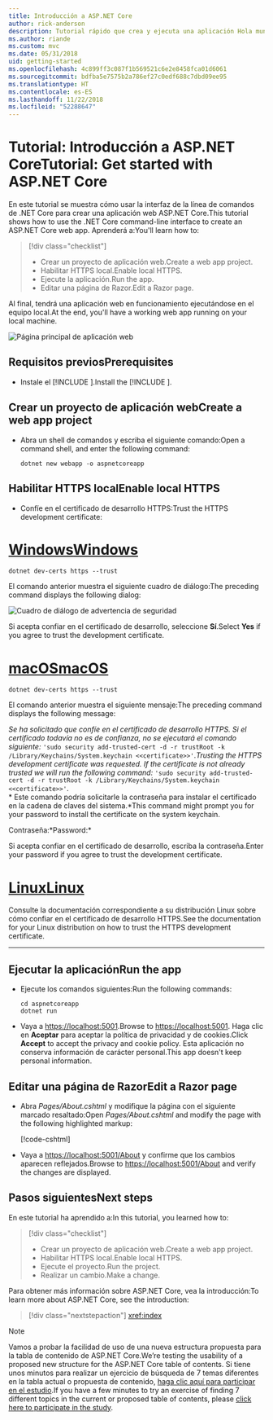 ```yaml
---
title: Introducción a ASP.NET Core
author: rick-anderson
description: Tutorial rápido que crea y ejecuta una aplicación Hola mundo sencilla mediante ASP.NET Core.
ms.author: riande
ms.custom: mvc
ms.date: 05/31/2018
uid: getting-started
ms.openlocfilehash: 4c899ff3c087f1b569521c6e2e8458fca01d6061
ms.sourcegitcommit: bdfba5e7575b2a786ef27c0edf688c7dbd09ee95
ms.translationtype: HT
ms.contentlocale: es-ES
ms.lasthandoff: 11/22/2018
ms.locfileid: "52288647"
---
```

# <a name="tutorial-get-started-with-aspnet-core"></a><span data-ttu-id="3a164-103">Tutorial: Introducción a ASP.NET Core</span><span class="sxs-lookup"><span data-stu-id="3a164-103">Tutorial: Get started with ASP.NET Core</span></span>

<span data-ttu-id="3a164-104">En este tutorial se muestra cómo usar la interfaz de la línea de comandos de .NET Core para crear una aplicación web ASP.NET Core.</span><span class="sxs-lookup"><span data-stu-id="3a164-104">This tutorial shows how to use the .NET Core command-line interface to create an ASP.NET Core web app.</span></span> <span data-ttu-id="3a164-105">Aprenderá a:</span><span class="sxs-lookup"><span data-stu-id="3a164-105">You'll learn how to:</span></span>

> [!div class="checklist"]
> * <span data-ttu-id="3a164-106">Crear un proyecto de aplicación web.</span><span class="sxs-lookup"><span data-stu-id="3a164-106">Create a web app project.</span></span>
> * <span data-ttu-id="3a164-107">Habilitar HTTPS local.</span><span class="sxs-lookup"><span data-stu-id="3a164-107">Enable local HTTPS.</span></span>
> * <span data-ttu-id="3a164-108">Ejecute la aplicación.</span><span class="sxs-lookup"><span data-stu-id="3a164-108">Run the app.</span></span>
> * <span data-ttu-id="3a164-109">Editar una página de Razor.</span><span class="sxs-lookup"><span data-stu-id="3a164-109">Edit a Razor page.</span></span>

<span data-ttu-id="3a164-110">Al final, tendrá una aplicación web en funcionamiento ejecutándose en el equipo local.</span><span class="sxs-lookup"><span data-stu-id="3a164-110">At the end, you'll have a working web app running on your local machine.</span></span>

![Página principal de aplicación web](_static/home-page.png)


## <a name="prerequisites"></a><span data-ttu-id="3a164-112">Requisitos previos</span><span class="sxs-lookup"><span data-stu-id="3a164-112">Prerequisites</span></span>

* <span data-ttu-id="3a164-113">Instale el [!INCLUDE [](~/includes/2.1-SDK.md)].</span><span class="sxs-lookup"><span data-stu-id="3a164-113">Install the [!INCLUDE [](~/includes/2.1-SDK.md)].</span></span>

## <a name="create-a-web-app-project"></a><span data-ttu-id="3a164-114">Crear un proyecto de aplicación web</span><span class="sxs-lookup"><span data-stu-id="3a164-114">Create a web app project</span></span>

* <span data-ttu-id="3a164-115">Abra un shell de comandos y escriba el siguiente comando:</span><span class="sxs-lookup"><span data-stu-id="3a164-115">Open a command shell, and enter the following command:</span></span>

   ```console
   dotnet new webapp -o aspnetcoreapp
   ```

## <a name="enable-local-https"></a><span data-ttu-id="3a164-116">Habilitar HTTPS local</span><span class="sxs-lookup"><span data-stu-id="3a164-116">Enable local HTTPS</span></span>

* <span data-ttu-id="3a164-117">Confíe en el certificado de desarrollo HTTPS:</span><span class="sxs-lookup"><span data-stu-id="3a164-117">Trust the HTTPS development certificate:</span></span>

# <a name="windowstabwindows"></a>[<span data-ttu-id="3a164-118">Windows</span><span class="sxs-lookup"><span data-stu-id="3a164-118">Windows</span></span>](#tab/windows)

  ```console
  dotnet dev-certs https --trust
  ```

  <span data-ttu-id="3a164-119">El comando anterior muestra el siguiente cuadro de diálogo:</span><span class="sxs-lookup"><span data-stu-id="3a164-119">The preceding command displays the following dialog:</span></span>

  ![Cuadro de diálogo de advertencia de seguridad](_static/cert.png)

  <span data-ttu-id="3a164-121">Si acepta confiar en el certificado de desarrollo, seleccione **Sí**.</span><span class="sxs-lookup"><span data-stu-id="3a164-121">Select **Yes** if you agree to trust the development certificate.</span></span>

# <a name="macostabmacos"></a>[<span data-ttu-id="3a164-122">macOS</span><span class="sxs-lookup"><span data-stu-id="3a164-122">macOS</span></span>](#tab/macos)

  ```console
  dotnet dev-certs https --trust
  ```

  <span data-ttu-id="3a164-123">El comando anterior muestra el siguiente mensaje:</span><span class="sxs-lookup"><span data-stu-id="3a164-123">The preceding command displays the following message:</span></span>

  <span data-ttu-id="3a164-124">*Se ha solicitado que confíe en el certificado de desarrollo HTTPS. Si el certificado todavía no es de confianza, no se ejecutará el comando siguiente:* `'sudo security add-trusted-cert -d -r trustRoot -k /Library/Keychains/System.keychain <<certificate>>'`.</span><span class="sxs-lookup"><span data-stu-id="3a164-124">*Trusting the HTTPS development certificate was requested. If the certificate is not already trusted we will run the following command:* `'sudo security add-trusted-cert -d -r trustRoot -k /Library/Keychains/System.keychain <<certificate>>'`.</span></span>  
  <span data-ttu-id="3a164-125">\* Este comando podría solicitarle la contraseña para instalar el certificado en la cadena de claves del sistema.</span><span class="sxs-lookup"><span data-stu-id="3a164-125">\*This command might prompt you for your password to install the certificate on the system keychain.</span></span>
  
  <span data-ttu-id="3a164-126">Contraseña:\*</span><span class="sxs-lookup"><span data-stu-id="3a164-126">Password:\*</span></span>

  <span data-ttu-id="3a164-127">Si acepta confiar en el certificado de desarrollo, escriba la contraseña.</span><span class="sxs-lookup"><span data-stu-id="3a164-127">Enter your password if you agree to trust the development certificate.</span></span>

# <a name="linuxtablinux"></a>[<span data-ttu-id="3a164-128">Linux</span><span class="sxs-lookup"><span data-stu-id="3a164-128">Linux</span></span>](#tab/linux)

  <span data-ttu-id="3a164-129">Consulte la documentación correspondiente a su distribución Linux sobre cómo confiar en el certificado de desarrollo HTTPS.</span><span class="sxs-lookup"><span data-stu-id="3a164-129">See the documentation for your Linux distribution on how to trust the HTTPS development certificate.</span></span>
   
---

## <a name="run-the-app"></a><span data-ttu-id="3a164-130">Ejecutar la aplicación</span><span class="sxs-lookup"><span data-stu-id="3a164-130">Run the app</span></span>

* <span data-ttu-id="3a164-131">Ejecute los comandos siguientes:</span><span class="sxs-lookup"><span data-stu-id="3a164-131">Run the following commands:</span></span>

   ```console
   cd aspnetcoreapp
   dotnet run
   ```

* <span data-ttu-id="3a164-132">Vaya a [https://localhost:5001](https://localhost:5001).</span><span class="sxs-lookup"><span data-stu-id="3a164-132">Browse to [https://localhost:5001](https://localhost:5001).</span></span> <span data-ttu-id="3a164-133">Haga clic en **Aceptar** para aceptar la política de privacidad y de cookies.</span><span class="sxs-lookup"><span data-stu-id="3a164-133">Click **Accept** to accept the privacy and cookie policy.</span></span> <span data-ttu-id="3a164-134">Esta aplicación no conserva información de carácter personal.</span><span class="sxs-lookup"><span data-stu-id="3a164-134">This app doesn't keep personal information.</span></span>

## <a name="edit-a-razor-page"></a><span data-ttu-id="3a164-135">Editar una página de Razor</span><span class="sxs-lookup"><span data-stu-id="3a164-135">Edit a Razor page</span></span>

* <span data-ttu-id="3a164-136">Abra *Pages/About.cshtml* y modifique la página con el siguiente marcado resaltado:</span><span class="sxs-lookup"><span data-stu-id="3a164-136">Open *Pages/About.cshtml* and modify the page with the following highlighted markup:</span></span>

   [!code-cshtml[](sample/getting-started/about.cshtml?highlight=9)]

* <span data-ttu-id="3a164-137">Vaya a [https://localhost:5001/About](https://localhost:5001/About) y confirme que los cambios aparecen reflejados.</span><span class="sxs-lookup"><span data-stu-id="3a164-137">Browse to [https://localhost:5001/About](https://localhost:5001/About) and verify the changes are displayed.</span></span>

## <a name="next-steps"></a><span data-ttu-id="3a164-138">Pasos siguientes</span><span class="sxs-lookup"><span data-stu-id="3a164-138">Next steps</span></span>

<span data-ttu-id="3a164-139">En este tutorial ha aprendido a:</span><span class="sxs-lookup"><span data-stu-id="3a164-139">In this tutorial, you learned how to:</span></span>

> [!div class="checklist"]
> * <span data-ttu-id="3a164-140">Crear un proyecto de aplicación web.</span><span class="sxs-lookup"><span data-stu-id="3a164-140">Create a web app project.</span></span>
> * <span data-ttu-id="3a164-141">Habilitar HTTPS local.</span><span class="sxs-lookup"><span data-stu-id="3a164-141">Enable local HTTPS.</span></span>
> * <span data-ttu-id="3a164-142">Ejecute el proyecto.</span><span class="sxs-lookup"><span data-stu-id="3a164-142">Run the project.</span></span>
> * <span data-ttu-id="3a164-143">Realizar un cambio.</span><span class="sxs-lookup"><span data-stu-id="3a164-143">Make a change.</span></span>

<span data-ttu-id="3a164-144">Para obtener más información sobre ASP.NET Core, vea la introducción:</span><span class="sxs-lookup"><span data-stu-id="3a164-144">To learn more about ASP.NET Core, see the introduction:</span></span>

> [!div class="nextstepaction"]
> <xref:index>



> [!NOTE]
> <span data-ttu-id="3a164-145">Vamos a probar la facilidad de uso de una nueva estructura propuesta para la tabla de contenido de ASP.NET Core.</span><span class="sxs-lookup"><span data-stu-id="3a164-145">We’re testing the usability of a proposed new structure for the ASP.NET Core table of contents.</span></span>  <span data-ttu-id="3a164-146">Si tiene unos minutos para realizar un ejercicio de búsqueda de 7 temas diferentes en la tabla actual o propuesta de contenido, [haga clic aquí para participar en el estudio](https://dpk4xbh5.optimalworkshop.com/treejack/aa11wn82).</span><span class="sxs-lookup"><span data-stu-id="3a164-146">If you have a few minutes to try an exercise of finding 7 different topics in the current or proposed table of contents, please [click here to participate in the study](https://dpk4xbh5.optimalworkshop.com/treejack/aa11wn82).</span></span>